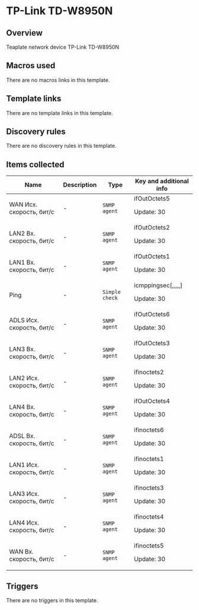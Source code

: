 # TP-Link TD-W8950N

## Overview

Teaplate network device TP-Link TD-W8950N



## Macros used

There are no macros links in this template.

## Template links

There are no template links in this template.

## Discovery rules

There are no discovery rules in this template.

## Items collected

|Name|Description|Type|Key and additional info|
|----|-----------|----|----|
|WAN Исх. скорость, бит/c|<p>-</p>|`SNMP agent`|ifOutOctets5<p>Update: 30</p>|
|LAN2 Вх. скорость, бит/c|<p>-</p>|`SNMP agent`|ifOutOctets2<p>Update: 30</p>|
|LAN1 Вх. скорость, бит/c|<p>-</p>|`SNMP agent`|ifOutOctets1<p>Update: 30</p>|
|Ping|<p>-</p>|`Simple check`|icmppingsec[,,,,,]<p>Update: 30</p>|
|ADLS Исх. скорость, бит/c|<p>-</p>|`SNMP agent`|ifOutOctets6<p>Update: 30</p>|
|LAN3 Вх. скорость, бит/c|<p>-</p>|`SNMP agent`|ifOutOctets3<p>Update: 30</p>|
|LAN2 Исх. скорость, бит/с|<p>-</p>|`SNMP agent`|ifinoctets2<p>Update: 30</p>|
|LAN4 Вх. скорость, бит/c|<p>-</p>|`SNMP agent`|ifOutOctets4<p>Update: 30</p>|
|ADSL Вх. скорость, бит/с|<p>-</p>|`SNMP agent`|ifinoctets6<p>Update: 30</p>|
|LAN1 Исх. скорость, бит/c|<p>-</p>|`SNMP agent`|ifinoctets1<p>Update: 30</p>|
|LAN3 Исх. скорость, бит/c|<p>-</p>|`SNMP agent`|ifinoctets3<p>Update: 30</p>|
|LAN4 Исх. скорость, бит/c|<p>-</p>|`SNMP agent`|ifinoctets4<p>Update: 30</p>|
|WAN Вх. скорость, бит/c|<p>-</p>|`SNMP agent`|ifinoctets5<p>Update: 30</p>|
## Triggers

There are no triggers in this template.


